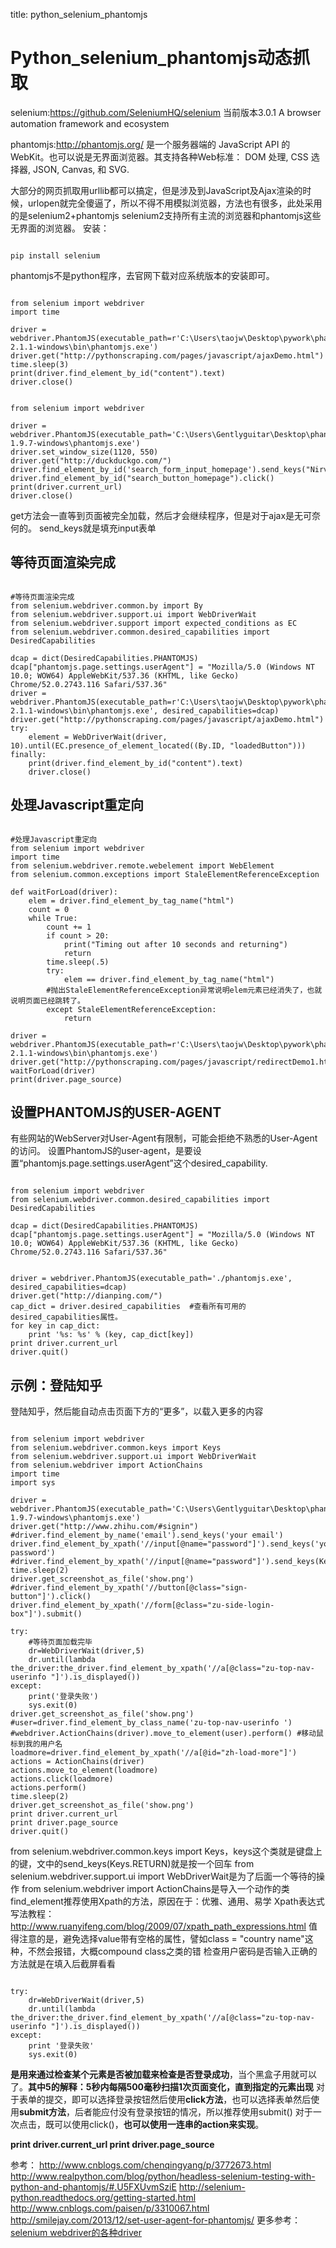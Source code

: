 title: python_selenium_phantomjs 

#  Python_selenium_phantomjs动态抓取 
selenium:https://github.com/SeleniumHQ/selenium
当前版本3.0.1
A browser automation framework and ecosystem

phantomjs:http://phantomjs.org/ 
是一个服务器端的 JavaScript API 的 WebKit。也可以说是无界面浏览器。其支持各种Web标准： DOM 处理, CSS 选择器, JSON, Canvas, 和 SVG.

大部分的网页抓取用urllib都可以搞定，但是涉及到JavaScript及Ajax渲染的时候，urlopen就完全傻逼了，所以不得不用模拟浏览器，方法也有很多，此处采用的是selenium2+phantomjs
selenium2支持所有主流的浏览器和phantomjs这些无界面的浏览器。
安装：
```

pip install selenium

```
phantomjs不是python程序，去官网下载对应系统版本的安装即可。

```

from selenium import webdriver
import time

driver = webdriver.PhantomJS(executable_path=r'C:\Users\taojw\Desktop\pywork\phantomjs-2.1.1-windows\bin\phantomjs.exe')
driver.get("http://pythonscraping.com/pages/javascript/ajaxDemo.html")
time.sleep(3)
print(driver.find_element_by_id("content").text)
driver.close()

```
```

from selenium import webdriver

driver = webdriver.PhantomJS(executable_path='C:\Users\Gentlyguitar\Desktop\phantomjs-1.9.7-windows\phantomjs.exe')
driver.set_window_size(1120, 550)
driver.get("http://duckduckgo.com/")
driver.find_element_by_id('search_form_input_homepage').send_keys("Nirvana")
driver.find_element_by_id("search_button_homepage").click()
print(driver.current_url)
driver.close()

```
get方法会一直等到页面被完全加载，然后才会继续程序，但是对于ajax是无可奈何的。
send_keys就是填充input表单

##  等待页面渲染完成 
```

#等待页面渲染完成
from selenium.webdriver.common.by import By
from selenium.webdriver.support.ui import WebDriverWait
from selenium.webdriver.support import expected_conditions as EC
from selenium.webdriver.common.desired_capabilities import DesiredCapabilities
 
dcap = dict(DesiredCapabilities.PHANTOMJS)
dcap["phantomjs.page.settings.userAgent"] = "Mozilla/5.0 (Windows NT 10.0; WOW64) AppleWebKit/537.36 (KHTML, like Gecko) Chrome/52.0.2743.116 Safari/537.36"
driver = webdriver.PhantomJS(executable_path=r'C:\Users\taojw\Desktop\pywork\phantomjs-2.1.1-windows\bin\phantomjs.exe', desired_capabilities=dcap)
driver.get("http://pythonscraping.com/pages/javascript/ajaxDemo.html")
try:
    element = WebDriverWait(driver, 10).until(EC.presence_of_element_located((By.ID, "loadedButton")))
finally:
    print(driver.find_element_by_id("content").text)
    driver.close()

```
##  处理Javascript重定向 

```

#处理Javascript重定向
from selenium import webdriver
import time
from selenium.webdriver.remote.webelement import WebElement
from selenium.common.exceptions import StaleElementReferenceException

def waitForLoad(driver):
    elem = driver.find_element_by_tag_name("html")
    count = 0
    while True:
        count += 1
        if count > 20:
            print("Timing out after 10 seconds and returning")
            return
        time.sleep(.5)
        try:
            elem == driver.find_element_by_tag_name("html")
        #抛出StaleElementReferenceException异常说明elem元素已经消失了，也就说明页面已经跳转了。
        except StaleElementReferenceException:  
            return

driver = webdriver.PhantomJS(executable_path=r'C:\Users\taojw\Desktop\pywork\phantomjs-2.1.1-windows\bin\phantomjs.exe')
driver.get("http://pythonscraping.com/pages/javascript/redirectDemo1.html")
waitForLoad(driver)
print(driver.page_source)

```
##  设置PHANTOMJS的USER-AGENT 
有些网站的WebServer对User-Agent有限制，可能会拒绝不熟悉的User-Agent的访问。
设置PhantomJS的user-agent，是要设置“phantomjs.page.settings.userAgent”这个desired_capability.
```

from selenium import webdriver
from selenium.webdriver.common.desired_capabilities import DesiredCapabilities
 
dcap = dict(DesiredCapabilities.PHANTOMJS)
dcap["phantomjs.page.settings.userAgent"] = "Mozilla/5.0 (Windows NT 10.0; WOW64) AppleWebKit/537.36 (KHTML, like Gecko) Chrome/52.0.2743.116 Safari/537.36"

 
driver = webdriver.PhantomJS(executable_path='./phantomjs.exe', desired_capabilities=dcap)
driver.get("http://dianping.com/")
cap_dict = driver.desired_capabilities  #查看所有可用的desired_capabilities属性。
for key in cap_dict:
    print '%s: %s' % (key, cap_dict[key])
print driver.current_url
driver.quit()

```
##  示例：登陆知乎 
登陆知乎，然后能自动点击页面下方的“更多”，以载入更多的内容
```

from selenium import webdriver
from selenium.webdriver.common.keys import Keys
from selenium.webdriver.support.ui import WebDriverWait
from selenium.webdriver import ActionChains
import time
import sys

driver = webdriver.PhantomJS(executable_path='C:\Users\Gentlyguitar\Desktop\phantomjs-1.9.7-windows\phantomjs.exe')
driver.get("http://www.zhihu.com/#signin")
#driver.find_element_by_name('email').send_keys('your email')
driver.find_element_by_xpath('//input[@name="password"]').send_keys('your password')
#driver.find_element_by_xpath('//input[@name="password"]').send_keys(Keys.RETURN)
time.sleep(2)
driver.get_screenshot_as_file('show.png')
#driver.find_element_by_xpath('//button[@class="sign-button"]').click()
driver.find_element_by_xpath('//form[@class="zu-side-login-box"]').submit()

try:
    #等待页面加载完毕
    dr=WebDriverWait(driver,5)
    dr.until(lambda the_driver:the_driver.find_element_by_xpath('//a[@class="zu-top-nav-userinfo "]').is_displayed())
except:
    print('登录失败')
    sys.exit(0)
driver.get_screenshot_as_file('show.png')
#user=driver.find_element_by_class_name('zu-top-nav-userinfo ')
#webdriver.ActionChains(driver).move_to_element(user).perform() #移动鼠标到我的用户名
loadmore=driver.find_element_by_xpath('//a[@id="zh-load-more"]')
actions = ActionChains(driver)
actions.move_to_element(loadmore)
actions.click(loadmore)
actions.perform()
time.sleep(2)
driver.get_screenshot_as_file('show.png')
print driver.current_url
print driver.page_source
driver.quit()

```
from selenium.webdriver.common.keys import Keys，keys这个类就是键盘上的键，文中的send_keys(Keys.RETURN)就是按一个回车
from selenium.webdriver.support.ui import WebDriverWait是为了后面一个等待的操作
from selenium.webdriver import ActionChains是导入一个动作的类
find_element推荐使用Xpath的方法，原因在于：优雅、通用、易学
Xpath表达式写法教程：http://www.ruanyifeng.com/blog/2009/07/xpath_path_expressions.html
值得注意的是，避免选择value带有空格的属性，譬如class = "country name"这种，不然会报错，大概compound class之类的错
检查用户密码是否输入正确的方法就是在填入后截屏看看

```

try:
    dr=WebDriverWait(driver,5)
    dr.until(lambda the_driver:the_driver.find_element_by_xpath('//a[@class="zu-top-nav-userinfo "]').is_displayed())
except:
    print '登录失败'
    sys.exit(0)

```
**是用来通过检查某个元素是否被加载来检查是否登录成功**，当个黑盒子用就可以了。**其中5的解释：5秒内每隔500毫秒扫描1次页面变化，直到指定的元素出现**
对于表单的提交，即可以选择登录按钮然后使用**click方法**，也可以选择表单然后使用**submit方法**，后者能应付没有登录按钮的情况，所以推荐使用submit()
对于一次点击，既可以使用click()，**也可以使用一连串的action来实现**。

**print driver.current_url
print driver.page_source**


参考：
http://www.cnblogs.com/chenqingyang/p/3772673.html
http://www.realpython.com/blog/python/headless-selenium-testing-with-python-and-phantomjs/#.U5FXUvmSziE
http://selenium-python.readthedocs.org/getting-started.html
http://www.cnblogs.com/paisen/p/3310067.html
http://smilejay.com/2013/12/set-user-agent-for-phantomjs/
更多参考：
[selenium webdriver的各种driver](http://blog.csdn.net/five3/article/details/19085303)